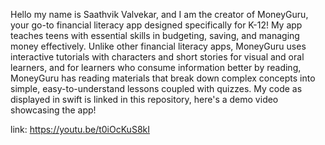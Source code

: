 Hello my name is Saathvik Valvekar, and I am the creator of MoneyGuru, your go-to financial literacy app designed specifically for K-12! My app teaches teens with essential skills in budgeting, saving, and managing money effectively. Unlike other financial literacy apps, MoneyGuru uses interactive tutorials with characters and short stories for visual and oral learners, and for learners who consume information better by reading, MoneyGuru has reading materials that break down complex concepts into simple, easy-to-understand lessons coupled with quizzes. My code as displayed in swift is linked in this repository, here's a demo video showcasing the app!

link: https://youtu.be/t0iOcKuS8kI
